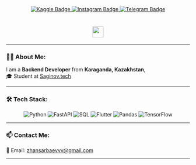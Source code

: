 <div id="badges" align="center">
  <a href="https://www.kaggle.com/zhansarbayabylay/code">
    <img src="https://img.shields.io/badge/Kaggle-blue?logo=Kaggle&logoColor=white" alt="Kaggle Badge"/>
  </a>
  <a href="https://www.instagram.com/zhansarbaevv/">
    <img src="https://img.shields.io/badge/Instagram-red?logo=Instagram&logoColor=white" alt="Instagram Badge"/>
  </a>
  <a href="https://t.me/Zx7bitrate">
    <img src="https://img.shields.io/badge/Telegram-darkblue?logo=Telegram&logoColor=white" alt="Telegram Badge"/>
  </a>
</div>

<h1 align="center"> 
  <img src="https://media.giphy.com/media/hvRJCLFzcasrR4ia7z/giphy.gif" width="30px"/>
</h1>

---

### 👨‍💻 About Me:
I am a **Backend Developer** from **Karaganda, Kazakhstan**,  
🎓 Student at [Saginov.tech]([https://saginov.tech/](https://www.kstu.kz/?lang=ru))

---

### 🛠️ Tech Stack:
<p align="center">
  <img src="https://img.shields.io/badge/Python-3776AB?style=for-the-badge&logo=python&logoColor=white" alt="Python"/>
  <img src="https://img.shields.io/badge/FastAPI-009688?style=for-the-badge&logo=fastapi&logoColor=white" alt="FastAPI"/>
  <img src="https://img.shields.io/badge/SQL-4479A1?style=for-the-badge&logo=microsoftsqlserver&logoColor=white" alt="SQL"/>
  <img src="https://img.shields.io/badge/Flutter-02569B?style=for-the-badge&logo=flutter&logoColor=white" alt="Flutter"/>
  <img src="https://img.shields.io/badge/Pandas-150458?style=for-the-badge&logo=pandas&logoColor=white" alt="Pandas"/>
  <img src="https://img.shields.io/badge/TensorFlow-FF6F00?style=for-the-badge&logo=tensorflow&logoColor=white" alt="TensorFlow"/>
</p>


---

### 📫 Contact Me:
📧 Email: zhansarbaevvv@gmail.com  


---
